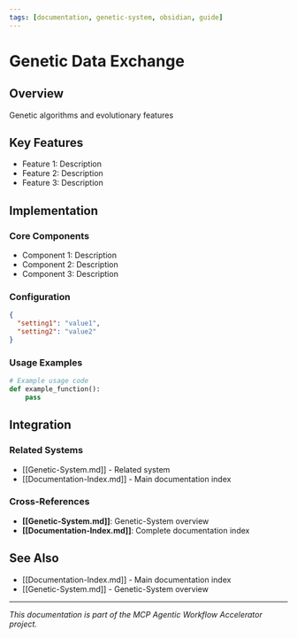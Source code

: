 ```yaml
---
tags: [documentation, genetic-system, obsidian, guide]
---
```

# Genetic Data Exchange

## Overview

Genetic algorithms and evolutionary features

## Key Features

- Feature 1: Description
- Feature 2: Description  
- Feature 3: Description

## Implementation

### Core Components

- Component 1: Description
- Component 2: Description
- Component 3: Description

### Configuration

```json
{
  "setting1": "value1",
  "setting2": "value2"
}
```

### Usage Examples

```python
# Example usage code
def example_function():
    pass
```

## Integration

### Related Systems

- [[Genetic-System.md]] - Related system
- [[Documentation-Index.md]] - Main documentation index

### Cross-References

- **[[Genetic-System.md]]**: Genetic-System overview
- **[[Documentation-Index.md]]**: Complete documentation index

## See Also

- [[Documentation-Index.md]] - Main documentation index
- [[Genetic-System.md]] - Genetic-System overview

---

*This documentation is part of the MCP Agentic Workflow Accelerator project.*
